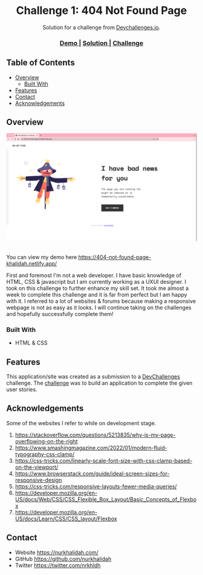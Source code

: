 <!-- Please update value in the {}  -->

<h1 align="center">Challenge 1: 404 Not Found Page</h1>

<div align="center">
   Solution for a challenge from  <a href="http://devchallenges.io" target="_blank">Devchallenges.io</a>.
</div>

<div align="center">
  <h3>
    <a href="https://404-not-found-page-khalidah.netlify.app">
      Demo
    </a>
    <span> | </span>
    <a href="https://github.com/nurkhalidah/Challenge-1-404-Not-Found-Page">
      Solution
    </a>
    <span> | </span>
    <a href="https://devchallenges.io/challenges/wBunSb7FPrIepJZAg0sY">
      Challenge
    </a>
  </h3>
</div>

<!-- TABLE OF CONTENTS -->

## Table of Contents

- [Overview](#overview)
  - [Built With](#built-with)
- [Features](#features)
- [Contact](#contact)
- [Acknowledgements](#acknowledgements)

<!-- OVERVIEW -->

## Overview

![screenshot](https://github.com/nurkhalidah/Challenge-1-404-Not-Found-Page/blob/c1a1f6332fd0334eecb70b269c31e56ab593ebde/screenshot%20preview.png)


<br> You can view my demo here https://404-not-found-page-khalidah.netlify.app/ </br>

First and foremost I'm not a web developer. I have basic knowledge of HTML, CSS & javascript but I am currently working as a UXUI designer. I took on this challenge to further enhance my skill set. It took me almost a week to complete this challenge and it is far from perfect but I am happy with it. I referred to a lot of websites & forums because making a responsive webpage is not as easy as it looks. I will continue taking on the challenges and hopefully successfully complete them!

### Built With

<!-- This section should list any major frameworks that you built your project using. Here are a few examples.-->

- HTML & CSS

## Features

<!-- List the features of your application or follow the template. Don't share the figma file here :) -->

This application/site was created as a submission to a [DevChallenges](https://devchallenges.io/challenges) challenge. The [challenge](https://devchallenges.io/challenges/wBunSb7FPrIepJZAg0sY) was to build an application to complete the given user stories.


## Acknowledgements

<!-- This section should list any articles or add-ons/plugins that helps you to complete the project. This is optional but it will help you in the future. For exmpale -->

Some of the websites I refer to while on development stage.
1. https://stackoverflow.com/questions/5213835/why-is-my-page-overflowing-on-the-right
2. https://www.smashingmagazine.com/2022/01/modern-fluid-typography-css-clamp/
3. https://css-tricks.com/linearly-scale-font-size-with-css-clamp-based-on-the-viewport/
4. https://www.browserstack.com/guide/ideal-screen-sizes-for-responsive-design
5. https://css-tricks.com/responsive-layouts-fewer-media-queries/
6. https://developer.mozilla.org/en-US/docs/Web/CSS/CSS_Flexible_Box_Layout/Basic_Concepts_of_Flexbox
7. https://developer.mozilla.org/en-US/docs/Learn/CSS/CSS_layout/Flexbox


## Contact

- Website https://nurkhalidah.com/
- GitHub https://github.com/nurkhalidah
- Twitter https://twitter.com/nrkhldh
